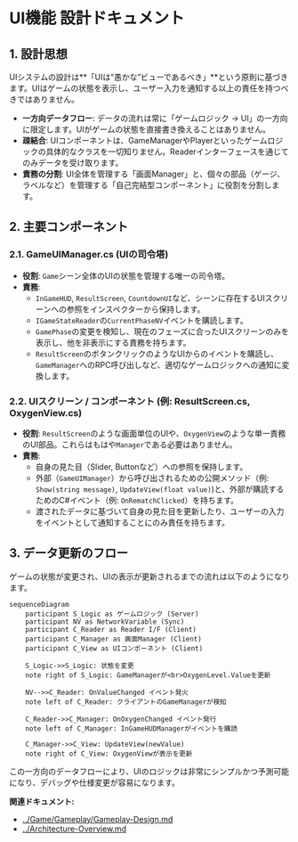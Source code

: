 # **UI機能 設計ドキュメント**

## **1\. 設計思想**

UIシステムの設計は\*\*「UIは“愚かな”ビューであるべき」\*\*という原則に基づきます。UIはゲームの状態を表示し、ユーザー入力を通知する以上の責任を持つべきではありません。

* **一方向データフロー**: データの流れは常に「ゲームロジック → UI」の一方向に限定します。UIがゲームの状態を直接書き換えることはありません。  
* **疎結合**: UIコンポーネントは、GameManagerやPlayerといったゲームロジックの具体的なクラスを一切知りません。Readerインターフェースを通じてのみデータを受け取ります。  
* **責務の分割**: UI全体を管理する「画面Manager」と、個々の部品（ゲージ、ラベルなど）を管理する「自己完結型コンポーネント」に役割を分割します。

## **2\. 主要コンポーネント**

### **2.1. GameUIManager.cs (UIの司令塔)**

* **役割**: `Game`シーン全体のUIの状態を管理する唯一の司令塔。
* **責務**:
  * `InGameHUD`, `ResultScreen`, `CountdownUI`など、シーンに存在するUIスクリーンへの参照をインスペクターから保持します。
  * `IGameStateReader`の`CurrentPhaseNV`イベントを購読します。
  * `GamePhase`の変更を検知し、現在のフェーズに合ったUIスクリーンのみを表示し、他を非表示にする責務を持ちます。
  * `ResultScreen`のボタンクリックのようなUIからのイベントを購読し、`GameManager`へのRPC呼び出しなど、適切なゲームロジックへの通知に変換します。

### **2.2. UIスクリーン / コンポーネント (例: ResultScreen.cs, OxygenView.cs)**

* **役割**: `ResultScreen`のような画面単位のUIや、`OxygenView`のような単一責務のUI部品。これらはもはや`Manager`である必要はありません。
* **責務**:
  * 自身の見た目（Slider, Buttonなど）への参照を保持します。
  * 外部（`GameUIManager`）から呼び出されるための公開メソッド（例: `Show(string message)`, `UpdateView(float value)`)と、外部が購読するためのC#イベント（例: `OnRematchClicked`）を持ちます。
  * 渡されたデータに基づいて自身の見た目を更新したり、ユーザーの入力をイベントとして通知することにのみ責任を持ちます。

## **3\. データ更新のフロー**

ゲームの状態が変更され、UIの表示が更新されるまでの流れは以下のようになります。

```mermaid
sequenceDiagram  
    participant S_Logic as ゲームロジック (Server)  
    participant NV as NetworkVariable (Sync)  
    participant C_Reader as Reader I/F (Client)  
    participant C_Manager as 画面Manager (Client)  
    participant C_View as UIコンポーネント (Client)

    S_Logic->>S_Logic: 状態を変更  
    note right of S_Logic: GameManagerが<br>OxygenLevel.Valueを更新  
      
    NV-->>C_Reader: OnValueChanged イベント発火  
    note left of C_Reader: クライアントのGameManagerが検知  
      
    C_Reader->>C_Manager: OnOxygenChanged イベント発行  
    note left of C_Manager: InGameHUDManagerがイベントを購読  
      
    C_Manager->>C_View: UpdateView(newValue)  
    note right of C_View: OxygenViewが表示を更新
```
この一方向のデータフローにより、UIのロジックは非常にシンプルかつ予測可能になり、デバッグや仕様変更が容易になります。

**関連ドキュメント:**

* [../Game/Gameplay/Gameplay-Design.md](../Game/Gameplay/Gameplay-Design.md)  
* [../Architecture-Overview.md](../../Architecture-Overview.md)
